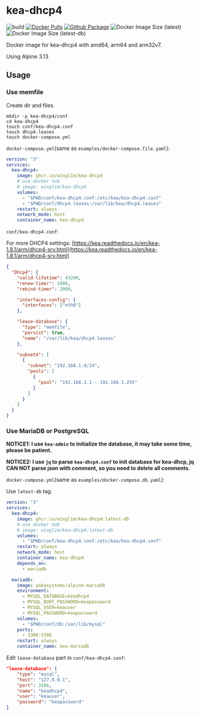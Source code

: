 # kea-dhcp4

![build](https://github.com/WingLim/kea-dhcp4/workflows/build/badge.svg)
[![Docker Pulls](https://img.shields.io/docker/pulls/winglim/kea-dhcp4?logo=docker)](https://hub.docker.com/r/winglim/kea-dhcp4)
[![Github Package](https://img.shields.io/static/v1?label=WingLim&message=Github%20Package&color=blue&logo=github)](https://github.com/users/WingLim/packages/container/package/kea-dhcp4)
![Docker Image Size (latest)](https://img.shields.io/docker/image-size/winglim/kea-dhcp4/latest?label=latest%20size)
![Docker Image Size (latest-db)](https://img.shields.io/docker/image-size/winglim/kea-dhcp4/latest-db?label=latest-db%20size)

Docker image for kea-dhcp4 with amd64, arm64 and arm32v7.

Using Alpine 3.13

## Usage

### Use memfile

Create dir and files.

```shell
mkdir -p kea-dhcp4/conf
cd kea-dhcp4
touch conf/kea-dhcp4.conf
touch dhcp4.leases
touch docker-compose.yml
```

`docker-compose.yml`(same as `examples/docker-compose.file.yaml`):

```yaml
version: "3"
services:
  kea-dhcp4:
    image: ghcr.io/winglim/kea-dhcp4
    # use docker hub
    # image: winglim/kea-dhcp4
    volumes:
      - "$PWD/conf/kea-dhcp4.conf:/etc/kea/kea-dhcp4.conf"
      - "$PWD/conf/dhcp4.leases:/var/lib/kea/dhcp4.leases"
    restart: always
    network_mode: host
    container_name: kea-dhcp4
```

`conf/kea-dhcp4.conf`:

For more DHCP4 settings: [https://kea.readthedocs.io/en/kea-1.8.1/arm/dhcp4-srv.html](https://kea.readthedocs.io/en/kea-1.8.1/arm/dhcp4-srv.html)

```json
{
  "Dhcp4": {
    "valid-lifetime": 43200,
    "renew-timer": 1000,
    "rebind-timer": 2000,

    "interfaces-config": {
      "interfaces": ["eth0"]
    },

    "lease-database": {
      "type": "memfile",
      "persist": true,
      "name": "/var/lib/kea/dhcp4.leases"
    },

    "subnet4": [
      {
        "subnet": "192.168.1.0/24",
        "pools": [
          {
            "pool": "192.168.1.1 - 192.168.1.255"
          }
        ]
      }
    ]
  }
}
```

### Use MariaDB or PostgreSQL

**NOTICE1: I use `kea-admin` to initialize the database, it may take some time, please be patient.**

**NOTICE2: I use `jq` to parse `kea-dhcp4.conf` to init database for kea-dhcp, jq CAN NOT parse json with comment, so you need to delete all comments.**

`docker-compose.yml`(same as `examples/docker-compose.db.yaml`):

Use `latest-db` tag.

```yaml
version: "3"
services:
  kea-dhcp4:
    image: ghcr.io/winglim/kea-dhcp4:latest-db
    # use docker hub
    # image: winglim/kea-dhcp4:latest-db
    volumes:
      - "$PWD/conf/kea-dhcp4.conf:/etc/kea/kea-dhcp4.conf"
    restart: always
    network_mode: host
    container_name: kea-dhcp4
    depends_on: 
      - mariadb

  mariadb:
    image: yobasystems/alpine-mariadb
    environment:
      - MYSQL_DATABASE=keadhcp4
      - MYSQL_ROOT_PASSWORD=keapassword
      - MYSQL_USER=keauser
      - MYSQL_PASSWORD=keapassword
    volumes:
      - "$PWD/conf/db:/var/lib/mysql"
    ports:
      - 3306:3306
    restart: always
    container_name: kea-mariadb
```

Edit `lease-database` part in `conf/kea-dhcp4.conf`:

```json
"lease-database": {
    "type": "mysql",
    "host": "127.0.0.1",
    "port": 3306,
    "name": "keadhcp4",
    "user": "keauser",
    "password": "keapassword"
}
```
